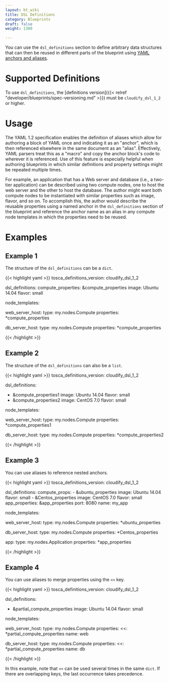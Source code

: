 ```yaml
---
layout: bt_wiki
title: DSL Definitions
category: Blueprints
draft: false
weight: 1300

---
```


You can use the `dsl_definitions` section to define arbitrary data structures that can then be reused in different parts of the blueprint using [YAML anchors and aliases](https://gist.github.com/ddlsmurf/1590434).

# Supported Definitions

To use `dsl_definitions`, the [definitions version]({{< relref "developer/blueprints/spec-versioning.md" >}}) must be `cloudify_dsl_1_2` or higher.

# Usage

The YAML 1.2 specification enables the definition of aliases which allow for authoring a block of YAML once and indicating it as an "anchor", which is then referenced elsewhere in the same document as an "alias". Effectively, YAML parsers treat this as a "macro" and copy the anchor block's code to wherever it is referenced. Use of this feature is especially helpful when authoring blueprints in which similar definitions and property settings might be repeated multiple times.

For example, an application that has a Web server and database (i.e., a two-tier application) can be described using two compute nodes, one to host the web server and the other to host the database. The author might want both compute nodes to be instantiated with similar properties such as image, flavor, and so on. To accomplish this, the author would describe the reusable properties using a named anchor in the `dsl_definitions` section of the blueprint and reference the anchor name as an alias in any compute node templates in which the properties need to be reused.


# Examples

## Example 1

The structure of the `dsl_definitions` can be a `dict`.

{{< highlight  yaml >}}
tosca_definitions_version: cloudify_dsl_1_2

dsl_definitions:
  compute_properties: &compute_properties
    image: Ubuntu 14.04
    flavor: small

node_templates:

  web_server_host:
    type: my.nodes.Compute
    properties: *compute_properties

  db_server_host:
    type: my.nodes.Compute
    properties: *compute_properties

{{< /highlight >}}

## Example 2

The structure of the `dsl_definitions` can also be a `list`.

{{< highlight  yaml >}}
tosca_definitions_version: cloudify_dsl_1_2

dsl_definitions:
  - &compute_properties1
    image: Ubuntu 14.04
    flavor: small
  - &compute_properties2
    image: CentOS 7.0
    flavor: small

node_templates:

  web_server_host:
    type: my.nodes.Compute
    properties: *compute_properties1

  db_server_host:
    type: my.nodes.Compute
    properties: *compute_properties2

{{< /highlight >}}

## Example 3

You can use aliases to reference nested anchors.

{{< highlight  yaml >}}
tosca_definitions_version: cloudify_dsl_1_2

dsl_definitions:
  compute_props:
    - &ubuntu_properties
      image: Ubuntu 14.04
      flavor: small
    - &Centos_properties
      image: CentOS 7.0
      flavor: small
  app_properties: &app_properties
    port: 8080
    name: my_app


node_templates:

  web_server_host:
    type: my.nodes.Compute
    properties: *ubuntu_properties

  db_server_host:
    type: my.nodes.Compute
    properties: *Centos_properties

  app:
    type: my.nodes.Application
    properties: *app_properties

{{< /highlight >}}


## Example 4

You can use aliases to merge properties using the `<<` key.

{{< highlight  yaml >}}
tosca_definitions_version: cloudify_dsl_1_2

dsl_definitions:
  - &partial_compute_properties
    image: Ubuntu 14.04
    flavor: small

node_templates:

  web_server_host:
    type: my.nodes.Compute
    properties:
      <<: *partial_compute_properties
      name: web

  db_server_host:
    type: my.nodes.Compute
    properties:
      <<: *partial_compute_properties
      name: db

{{< /highlight >}}

In this example, note that `<<` can be used several times in the same `dict`. If there are overlapping keys, the last occurrence takes precedence.
